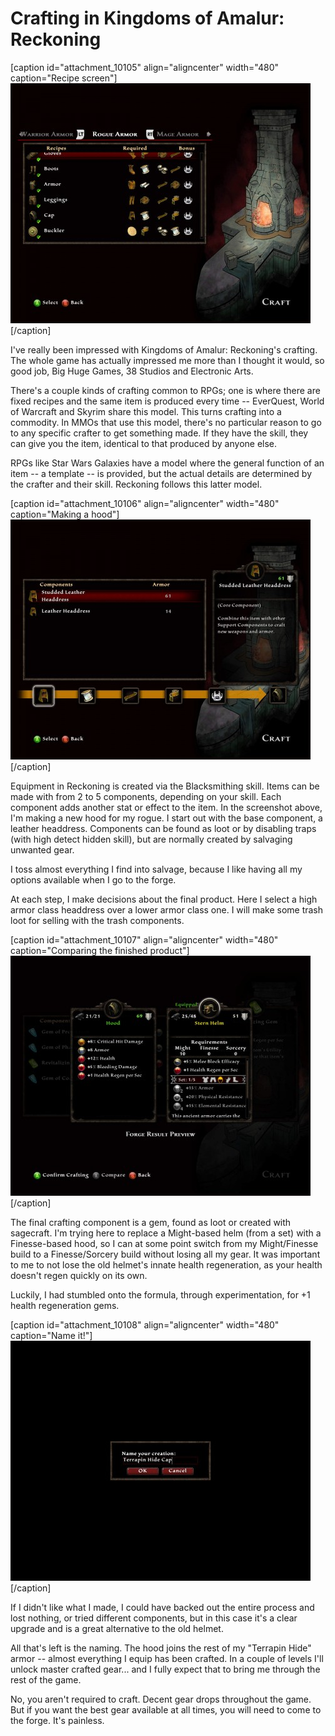 # Crafting in Kingdoms of Amalur: Reckoning

[caption id="attachment\_10105" align="aligncenter" width="480" caption="Recipe screen"][![](../uploads/2012/02/Reckoning-2012-02-13-23-29-58-39-480x384.jpg "Recipe screen")](../uploads/2012/02/Reckoning-2012-02-13-23-29-58-39.jpg)[/caption]

I've really been impressed with Kingdoms of Amalur: Reckoning's crafting. The whole game has actually impressed me more than I thought it would, so good job, Big Huge Games, 38 Studios and Electronic Arts.

There's a couple kinds of crafting common to RPGs; one is where there are fixed recipes and the same item is produced every time -- EverQuest, World of Warcraft and Skyrim share this model. This turns crafting into a commodity. In MMOs that use this model, there's no particular reason to go to any specific crafter to get something made. If they have the skill, they can give you the item, identical to that produced by anyone else.

RPGs like Star Wars Galaxies have a model where the general function of an item -- a template -- is provided, but the actual details are determined by the crafter and their skill. Reckoning follows this latter model.

[caption id="attachment\_10106" align="aligncenter" width="480" caption="Making a hood"][![](../uploads/2012/02/Reckoning-2012-02-13-23-30-04-31-480x384.jpg "Making a hood")](../uploads/2012/02/Reckoning-2012-02-13-23-30-04-31.jpg)[/caption]

Equipment in Reckoning is created via the Blacksmithing skill. Items can be made with from 2 to 5 components, depending on your skill. Each component adds another stat or effect to the item. In the screenshot above, I'm making a new hood for my rogue. I start out with the base component, a leather headdress. Components can be found as loot or by disabling traps (with high detect hidden skill), but are normally created by salvaging unwanted gear. 

I toss almost everything I find into salvage, because I like having all my options available when I go to the forge.

At each step, I make decisions about the final product. Here I select a high armor class headdress over a lower armor class one. I will make some trash loot for selling with the trash components.

[caption id="attachment\_10107" align="aligncenter" width="480" caption="Comparing the finished product"][![](../uploads/2012/02/Reckoning-2012-02-13-23-31-14-50-480x384.jpg "Comparing the finished product")](../uploads/2012/02/Reckoning-2012-02-13-23-31-14-50.jpg)[/caption]

The final crafting component is a gem, found as loot or created with sagecraft. I'm trying here to replace a Might-based helm (from a set) with a Finesse-based hood, so I can at some point switch from my Might/Finesse build to a Finesse/Sorcery build without losing all my gear. It was important to me to not lose the old helmet's innate health regeneration, as your health doesn't regen quickly on its own.

Luckily, I had stumbled onto the formula, through experimentation, for +1 health regeneration gems.

[caption id="attachment\_10108" align="aligncenter" width="480" caption="Name it!"][![](../uploads/2012/02/Reckoning-2012-02-13-23-32-26-02-480x384.jpg "Name it!")](../uploads/2012/02/Reckoning-2012-02-13-23-32-26-02.jpg)[/caption]

If I didn't like what I made, I could have backed out the entire process and lost nothing, or tried different components, but in this case it's a clear upgrade and is a great alternative to the old helmet.

All that's left is the naming. The hood joins the rest of my "Terrapin Hide" armor -- almost everything I equip has been crafted. In a couple of levels I'll unlock master crafted gear... and I fully expect that to bring me through the rest of the game.

No, you aren't required to craft. Decent gear drops throughout the game. But if you want the best gear available at all times, you will need to come to the forge. It's painless.

